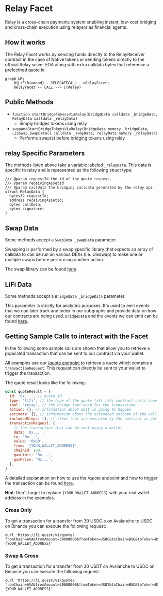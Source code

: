 # Relay Facet

Relay is a cross-chain payments system enabling instant, low-cost bridging and cross-chain execution using relayers as financial agents.

## How it works

The Relay Facet works by sending funds directly to the RelayReceiver contract in the case of Native tokens or sending tokens directly
to the official Relay solver EOA along with extra calldata bytes that reference a prefecthed quote id

```mermaid
graph LR;
    D{LiFiDiamond}-- DELEGATECALL -->RelayFacet;
    RelayFacet -- CALL --> C(Relay)
```

## Public Methods

- `function startBridgeTokensViaRelay(BridgeData calldata _bridgeData, RelayData calldata _relayData)`
  - Simply bridges tokens using relay
- `swapAndStartBridgeTokensViaRelay(BridgeData memory _bridgeData, LibSwap.SwapData[] calldata _swapData, relayData memory _relayData)`
  - Performs swap(s) before bridging tokens using relay

## relay Specific Parameters

The methods listed above take a variable labeled `_relayData`. This data is specific to relay and is represented as the following struct type:

```solidity
/// @param requestId the id of the quote request.
/// @param receivingAssetId
/// @param callData the bridging calldata generated by the relay api
struct RelayData {
  bytes32 requestId;
  address receivingAssetId;
  bytes callData;
  bytes signature;
}
```

## Swap Data

Some methods accept a `SwapData _swapData` parameter.

Swapping is performed by a swap specific library that expects an array of calldata to can be run on various DEXs (i.e. Uniswap) to make one or multiple swaps before performing another action.

The swap library can be found [here](../src/Libraries/LibSwap.sol).

## LiFi Data

Some methods accept a `BridgeData _bridgeData` parameter.

This parameter is strictly for analytics purposes. It's used to emit events that we can later track and index in our subgraphs and provide data on how our contracts are being used. `BridgeData` and the events we can emit can be found [here](../src/Interfaces/ILiFi.sol).

## Getting Sample Calls to interact with the Facet

In the following some sample calls are shown that allow you to retrieve a populated transaction that can be sent to our contract via your wallet.

All examples use our [/quote endpoint](https://apidocs.li.fi/reference/get_quote) to retrieve a quote which contains a `transactionRequest`. This request can directly be sent to your wallet to trigger the transaction.

The quote result looks like the following:

```javascript
const quoteResult = {
  id: '0x...', // quote id
  type: 'lifi', // the type of the quote (all lifi contract calls have the type "lifi")
  tool: 'relay', // the bridge tool used for the transaction
  action: {}, // information about what is going to happen
  estimate: {}, // information about the estimated outcome of the call
  includedSteps: [], // steps that are executed by the contract as part of this transaction, e.g. a swap step and a cross step
  transactionRequest: {
    // the transaction that can be sent using a wallet
    data: '0x...',
    to: '0x...',
    value: '0x00',
    from: '{YOUR_WALLET_ADDRESS}',
    chainId: 100,
    gasLimit: '0x...',
    gasPrice: '0x...',
  },
}
```

A detailed explanation on how to use the /quote endpoint and how to trigger the transaction can be found [here](https://docs.li.fi/products/more-integration-options/li.fi-api/transferring-tokens-example).

**Hint**: Don't forget to replace `{YOUR_WALLET_ADDRESS}` with your real wallet address in the examples.

### Cross Only

To get a transaction for a transfer from 30 USDC.e on Avalanche to USDC on Binance you can execute the following request:

```shell
curl 'https://li.quest/v1/quote?fromChain=AVA&fromAmount=30000000&fromToken=USDC&toChain=BSC&toToken=USDC&slippage=0.03&allowBridges=relay&fromAddress={YOUR_WALLET_ADDRESS}'
```

### Swap & Cross

To get a transaction for a transfer from 30 USDT on Avalanche to USDC on Binance you can execute the following request:

```shell
curl 'https://li.quest/v1/quote?fromChain=AVA&fromAmount=30000000&fromToken=USDT&toChain=BSC&toToken=USDC&slippage=0.03&allowBridges=relay&fromAddress={YOUR_WALLET_ADDRESS}'
```
